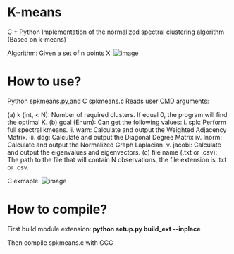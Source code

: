 # K-means
C + Python Implementation of the normalized spectral clustering algorithm (Based on k-means)

Algorithm:
Given a set of n points X:
![image](https://user-images.githubusercontent.com/61387800/148657566-6b8355af-7812-49f5-ae55-f3de3dbee55d.png)


# How to use?
Python spkmeans.py,and C spkmeans.c
Reads user CMD arguments:

(a) k (int, < N): Number of required clusters. If equal 0, the program will find the optimal K.
(b) goal (Enum): 
Can get the following values:
i. spk: Perform full spectral kmeans.
ii. wam: Calculate and output the Weighted Adjacency Matrix. 
iii. ddg: Calculate and output the Diagonal Degree Matrix
iv. lnorm: Calculate and output the Normalized Graph Laplacian.
v. jacobi: Calculate and output the eigenvalues and eigenvectors.
(c) file name (.txt or .csv): The path to the file that will contain N observations, the file
extension is .txt or .csv.

C exmaple:
![image](https://user-images.githubusercontent.com/61387800/148657719-c031e920-3326-4f53-8a30-dd0388dbaf86.png)


# How to compile?
First build module extension:
**python setup.py build_ext --inplace**

Then compile spkmeans.c with GCC
